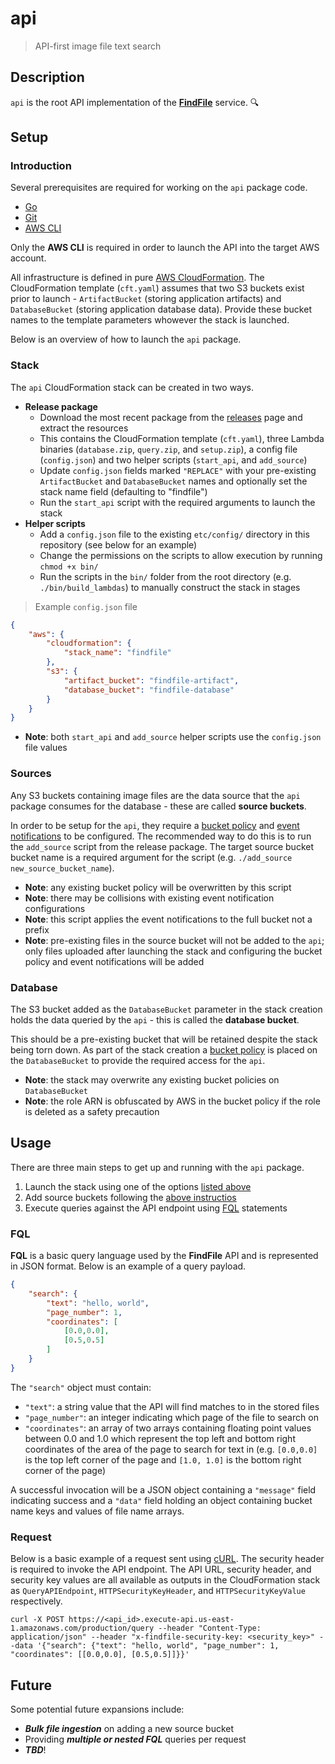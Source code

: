 # api

> API-first image file text search

## Description

`api` is the root API implementation of the **[FindFile](https://findfiledev.github.io)** service. 🔍  

## Setup

### Introduction

Several prerequisites are required for working on the `api` package code.  

- [Go](https://golang.org/dl/)
- [Git](https://git-scm.com/downloads)
- [AWS CLI](https://aws.amazon.com/cli/)

Only the **AWS CLI** is required in order to launch the API into the target AWS account.  

All infrastructure is defined in pure [AWS CloudFormation](https://aws.amazon.com/cloudformation/). The CloudFormation template (`cft.yaml`) assumes that two S3 buckets exist prior to launch - `ArtifactBucket` (storing application artifacts) and `DatabaseBucket` (storing application database data). Provide these bucket names to the template parameters whowever the stack is launched.  

Below is an overview of how to launch the `api` package.  

### Stack

The `api` CloudFormation stack can be created in two ways.  

- **Release package**
	- Download the most recent package from the [releases](https://github.com/findfiledev/api/releases) page and extract the resources
	- This contains the CloudFormation template (`cft.yaml`), three Lambda binaries (`database.zip`, `query.zip`, and `setup.zip`), a config file (`config.json`) and two helper scripts (`start_api`, and `add_source`)
	- Update `config.json` fields marked `"REPLACE"` with your pre-existing `ArtifactBucket` and `DatabaseBucket` names and optionally set the stack name field (defaulting to "findfile")
	- Run the `start_api` script with the required arguments to launch the stack
- **Helper scripts**
	- Add a `config.json` file to the existing `etc/config/` directory in this repository (see below for an example)
	- Change the permissions on the scripts to allow execution by running `chmod +x bin/`
	- Run the scripts in the `bin/` folder from the root directory (e.g. `./bin/build_lambdas`) to manually construct the stack in stages

> Example `config.json` file

```json
{
	"aws": {
		"cloudformation": {
			"stack_name": "findfile"
		},
		"s3": {
			"artifact_bucket": "findfile-artifact",
			"database_bucket": "findfile-database"
		}
	}
}
```

- **Note**: both `start_api` and `add_source` helper scripts use the `config.json` file values  

### Sources

Any S3 buckets containing image files are the data source that the `api` package consumes for the database - these are called **source buckets**.  

In order to be setup for the `api`, they require a [bucket policy](https://docs.aws.amazon.com/AmazonS3/latest/userguide/bucket-policies.html) and [event notifications](https://docs.aws.amazon.com/AmazonS3/latest/userguide/NotificationHowTo.html) to be configured. The recommended way to do this is to run the `add_source` script from the release package. The target source bucket bucket name is a required argument for the script (e.g. `./add_source new_source_bucket_name`).  

- **Note**: any existing bucket policy will be overwritten by this script  
- **Note**: there may be collisions with existing event notification configurations  
- **Note**: this script applies the event notifications to the full bucket not a prefix  
- **Note**: pre-existing files in the source bucket will not be added to the `api`; only files uploaded after launching the stack and configuring the bucket policy and event notifications will be added  

### Database

The S3 bucket added as the `DatabaseBucket` parameter in the stack creation holds the data queried by the `api` - this is called the **database bucket**.  

This should be a pre-existing bucket that will be retained despite the stack being torn down. As part of the stack creation a [bucket policy](https://docs.aws.amazon.com/AmazonS3/latest/userguide/bucket-policies.html) is placed on the `DatabaseBucket` to provide the required access for the `api`.  

- **Note**: the stack may overwrite any existing bucket policies on `DatabaseBucket`  
- **Note**: the role ARN is obfuscated by AWS in the bucket policy if the role is deleted as a safety precaution  

## Usage

There are three main steps to get up and running with the `api` package.  

1. Launch the stack using one of the options [listed above](###stack)  
2. Add source buckets following the [above instructios](###sources)  
3. Execute queries against the API endpoint using [FQL](###fql) statements  

### FQL

**FQL** is a basic query language used by the **FindFile** API and is represented in JSON format. Below is an example of a query payload.  

```json
{
	"search": {
		"text": "hello, world",
		"page_number": 1,
		"coordinates": [
			[0.0,0.0],
			[0.5,0.5]
		]
	}
}
```

The `"search"` object must contain:  

- `"text"`: a string value that the API will find matches to in the stored files  
- `"page_number"`: an integer indicating which page of the file to search on  
- `"coordinates"`: an array of two arrays containing floating point values between 0.0 and 1.0 which represent the top left and bottom right coordinates of the area of the page to search for text in (e.g. `[0.0,0.0]` is the top left corner of the page and `[1.0, 1.0]` is the bottom right corner of the page)  

A successful invocation will be a JSON object containing a `"message"` field indicating success and a `"data"` field holding an object containing bucket name keys and values of file name arrays.  

### Request

Below is a basic example of a request sent using [cURL](https://curl.se/). The security header is required to invoke the API endpoint. The API URL, security header, and security key values are all available as outputs in the CloudFormation stack as `QueryAPIEndpoint`, `HTTPSecurityKeyHeader`, and `HTTPSecurityKeyValue` respectively.  

```
curl -X POST https://<api_id>.execute-api.us-east-1.amazonaws.com/production/query --header "Content-Type: application/json" --header "x-findfile-security-key: <security_key>" --data '{"search": {"text": "hello, world", "page_number": 1, "coordinates": [[0.0,0.0], [0.5,0.5]]}}'
```

## Future

Some potential future expansions include:  

- **_Bulk file ingestion_** on adding a new source bucket  
- Providing **_multiple or nested FQL_** queries per request  
- **_TBD_**!  
